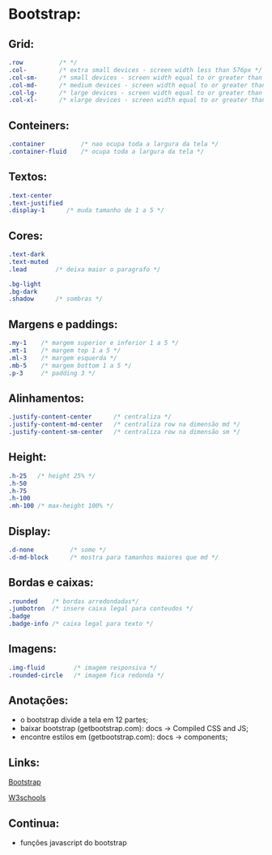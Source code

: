 # Bootstrap:

## Grid:

~~~css
.row          /* */
.col-         /* extra small devices - screen width less than 576px */
.col-sm-      /* small devices - screen width equal to or greater than 576px */
.col-md-      /* medium devices - screen width equal to or greater than 768px */
.col-lg-      /* large devices - screen width equal to or greater than 992px */
.col-xl-      /* xlarge devices - screen width equal to or greater than 1200px */
~~~

## Conteiners:

~~~css
.container          /* nao ocupa toda a largura da tela */
.container-fluid    /* ocupa toda a largura da tela */

~~~

## Textos:

~~~css
.text-center 
.text-justified
.display-1      /* muda tamanho de 1 a 5 */
~~~

## Cores:

~~~css
.text-dark 
.text-muted 
.lead        /* deixa maior o paragrafo */

.bg-light
.bg-dark
.shadow      /* sombras */
~~~

## Margens e paddings:

~~~css
.my-1    /* margem superior e inferior 1 a 5 */
.mt-1    /* margem top 1 a 5 */
.ml-3    /* margem esquerda */
.mb-5    /* margem bottom 1 a 5 */
.p-3     /* padding 3 */
~~~

## Alinhamentos:

~~~css
.justify-content-center      /* centraliza */
.justify-content-md-center   /* centraliza row na dimensão md */
.justify-content-sm-center   /* centraliza row na dimensão sm */
~~~

## Height:

~~~css
.h-25   /* height 25% */
.h-50
.h-75
.h-100
.mh-100 /* max-height 100% */
~~~

## Display:

~~~css
.d-none          /* some */
.d-md-block      /* mostra para tamanhos maiores que md */
~~~

## Bordas e caixas:

~~~css
.rounded    /* bordas arredondadas*/
.jumbotron  /* insere caixa legal para conteudos */
.badge
.badge-info /* caixa legal para texto */
~~~

## Imagens:

~~~css
.img-fluid        /* imagem responsiva */
.rounded-circle   /* imagem fica redonda */
~~~

## Anotações:

- o bootstrap divide a tela em 12 partes;
- baixar bootstrap (getbootstrap.com): docs -> Compiled CSS and JS;
- encontre estilos em (getbootstrap.com): docs -> components;

## Links:

[Bootstrap](getbootstrap.com)

[W3schools](www.w3schools.com/bootstrap4/)

## Continua:

- funções javascript do bootstrap